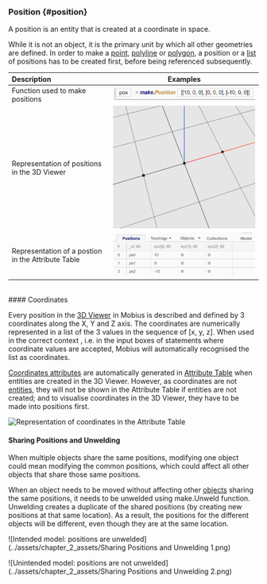 ### Position {#position}

A position is an entity that is created at a coordinate in space.

While it is not an object, it is the primary unit by which all other geometries are defined. In order to make a [point](Point.md), [polyline](Polyline.md) or [polygon](Polygon.md), a position or a [list](..\chapter_3_procedures\List.md) of positions has to be created first, before being referenced subsequently.

| Description | Examples |
|:-|-|
| Function used to make positions | ![](/assets/chapter_2_assets/Position1.png) |
| Representation of positions in the 3D Viewer | ![](/assets/chapter_2_assets/Position2.png) | 
| Representation of a postion in the Attribute Table | ![](/assets/chapter_2_assets/Position3.png) |

<br>
#### Coordinates

Every position in the [3D Viewer](..\chapter_1_mobius_interface\3D_view.md) in Mobius is described and defined by 3 coordinates along the X, Y and Z axis. The coordinates are numerically represented in a list of the 3 values in the sequence of [x, y, z]. When used in the correct context , i.e. in the input boxes of statements where coordinate values are accepted, Mobius will automatically recognised the list as coordinates.

[Coordinates attributes](Default_Attributes.md) are automatically generated in [Attribute Table](..\chapter_1_mobius_interface\3D_view.md) when entities are created in the 3D Viewer. However, as coordinates are not [entities](Entities.md), they will not be shown in the Attribute Table if entities are not created; and to visualise coordinates in the 3D Viewer, they have to be made into positions first.

![Representation of coordinates in the Attribute Table](../assets/chapter_2_assets/Coordinates.png)

#### Sharing Positions and Unwelding

When multiple objects share the same positions, modifying one object could mean modifying the common positions, which could affect all other objects that share those same positions.

When an object needs to be moved without affecting other [objects](Objects.md) sharing the same positions, it needs to be unwelded using make.Unweld function. Unwelding creates a duplicate of the shared positions (by creating new positions at that same location). As a result, the positions for the different objects will be different, even though they are at the same location.

![Intended model: positions are unwelded](../assets/chapter_2_assets/Sharing Positions and Unwelding 1.png)

![Unintended model: positions are not unwelded](../assets/chapter_2_assets/Sharing Positions and Unwelding 2.png)